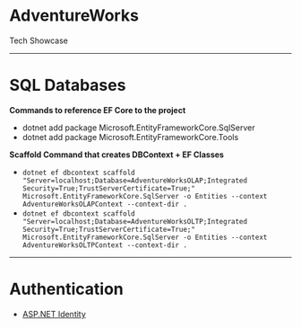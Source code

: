 # AdventureWorks
Tech Showcase

---
# SQL Databases
**Commands to reference EF Core to the project**
- dotnet add package Microsoft.EntityFrameworkCore.SqlServer
- dotnet add package Microsoft.EntityFrameworkCore.Tools

**Scaffold Command that creates DBContext + EF Classes**
- ``dotnet ef dbcontext scaffold "Server=localhost;Database=AdventureWorksOLAP;Integrated Security=True;TrustServerCertificate=True;" Microsoft.EntityFrameworkCore.SqlServer -o Entities --context AdventureWorksOLAPContext --context-dir .``
- ``dotnet ef dbcontext scaffold "Server=localhost;Database=AdventureWorksOLTP;Integrated Security=True;TrustServerCertificate=True;" Microsoft.EntityFrameworkCore.SqlServer -o Entities --context AdventureWorksOLTPContext --context-dir .``

---

# Authentication 
- [ASP.NET Identity](https://learn.microsoft.com/en-us/aspnet/core/security/authentication/identity-api-authorization?view=aspnetcore-9.0)